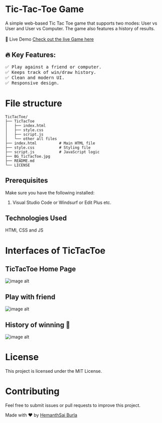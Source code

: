 # Tic-Tac-Toe Game
A simple web-based Tic Tac Toe game that supports two modes: User vs User and User vs Computer. The game also features a history of results.
<br>
<br>
🚀 Live Demo
[Check out the live Game here](https://hemanthsaiburla.github.io/Tic-Tac-Toe/)

## 🔥 Key Features:
<pre>
✅ Play against a friend or computer.
✅ Keeps track of win/draw history.
✅ Clean and modern UI.
✅ Responsive design.
</pre>

# File structure
```
TicTacToe/
├── TicTacToe
│   ├── index.html  
│   ├── style.css  
│   ├── script.js
│   └── other all files
├── index.html          # Main HTML file
├── style.css           # Styling file
├── script.js           # JavaScript logic
├── BG_TicTacToe.jpg    
├── README.md           
└── LICENSE             
```
## Prerequisites
 Make sure you have the following installed:
 1. Visual Studio Code or Windsurf or Edit Plus etc.

## Technologies Used
HTMl, CSS and JS

# Interfaces of TicTacToe
## TicTacToe Home Page
![image alt]()

## Play with friend
![image alt]()

## History of winning 🥇
![image alt]()

# License
 
 This project is licensed under the MIT License.

# Contributing
 
 Feel free to submit issues or pull requests to improve this project.
 
 Made with ❤️ by [HemanthSai Burla](https://www.linkedin.com/in/hemanthsaiburla/)
